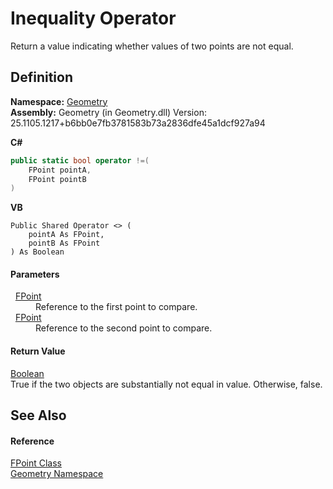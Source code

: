 # Inequality Operator


Return a value indicating whether values of two points are not equal.



## Definition
**Namespace:** <a href="eb409b48-e279-bdb4-daf3-3196b72d55a2.md">Geometry</a>  
**Assembly:** Geometry (in Geometry.dll) Version: 25.1105.1217+b6bb0e7fb3781583b73a2836dfe45a1dcf927a94

**C#**
``` C#
public static bool operator !=(
	FPoint pointA,
	FPoint pointB
)
```
**VB**
``` VB
Public Shared Operator <> ( 
	pointA As FPoint,
	pointB As FPoint
) As Boolean
```



#### Parameters
<dl><dt>  <a href="477a6142-7b25-5977-263a-a8e4e3c4f582.md">FPoint</a></dt><dd>Reference to the first point to compare.</dd><dt>  <a href="477a6142-7b25-5977-263a-a8e4e3c4f582.md">FPoint</a></dt><dd>Reference to the second point to compare.</dd></dl>

#### Return Value
<a href="https://learn.microsoft.com/dotnet/api/system.boolean" target="_blank" rel="noopener noreferrer">Boolean</a>  
True if the two objects are substantially not equal in value. Otherwise, false.

## See Also


#### Reference
<a href="477a6142-7b25-5977-263a-a8e4e3c4f582.md">FPoint Class</a>  
<a href="eb409b48-e279-bdb4-daf3-3196b72d55a2.md">Geometry Namespace</a>  
